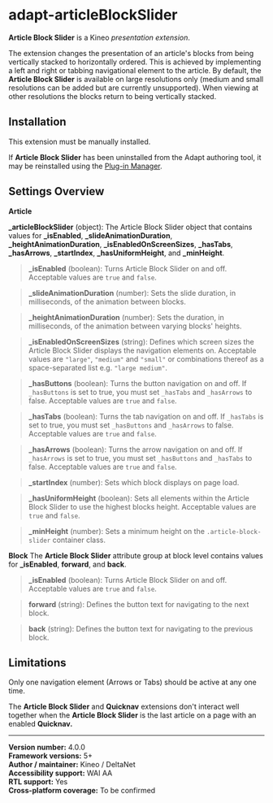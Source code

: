 # adapt-articleBlockSlider

**Article Block Slider** is a Kineo *presentation extension*.

The extension changes the presentation of an article's blocks from being vertically stacked to horizontally ordered. This is achieved by implementing a left and right or tabbing navigational element to the article. By default, the **Article Block Slider** is available on large resolutions only (medium and small resolutions can be added but are currently unsupported). When viewing at other resolutions the blocks return to being vertically stacked.

## Installation

This extension must be manually installed.

If **Article Block Slider** has been uninstalled from the Adapt authoring tool, it may be reinstalled using the [Plug-in Manager](https://github.com/adaptlearning/adapt_authoring/wiki/Plugin-Manager).  

## Settings Overview  

**Article**

**_articleBlockSlider** (object): The Article Block Slider object that contains values for **_isEnabled**, **_slideAnimationDuration**, **_heightAnimationDuration**, **_isEnabledOnScreenSizes**, **_hasTabs**, **_hasArrows**, **_startIndex**, **_hasUniformHeight**, and **_minHeight**.

>**_isEnabled** (boolean): Turns Article Block Slider on and off. Acceptable values are `true` and `false`.

>**_slideAnimationDuration** (number): Sets the slide duration, in milliseconds, of the animation between blocks.

>**_heightAnimationDuration** (number): Sets the duration, in milliseconds, of the animation between varying blocks' heights.

>**_isEnabledOnScreenSizes** (string): Defines which screen sizes the Article Block Slider displays the navigation elements on. Acceptable values are `"large"`, `"medium"` and `"small"` or combinations thereof as a space-separated list e.g. `"large medium"`.

>**_hasButtons** (boolean): Turns the button navigation on and off. If `_hasButtons` is set to true, you must set `_hasTabs` and `_hasArrows` to false. Acceptable values are `true` and `false`.

>**_hasTabs** (boolean): Turns the tab navigation on and off. If `_hasTabs` is set to true, you must set `_hasButtons` and `_hasArrows` to false. Acceptable values are `true` and `false`.

>**_hasArrows** (boolean): Turns the arrow navigation on and off. If `_hasArrows` is set to true, you must set `_hasButtons` and `_hasTabs` to false. Acceptable values are `true` and `false`.

>**_startIndex** (number): Sets which block displays on page load.

>**_hasUniformHeight** (boolean): Sets all elements within the Article Block Slider to use the highest blocks height. Acceptable values are `true` and `false`.

>**_minHeight** (number): Sets a minimum height on the `.article-block-slider` container class.

**Block**
The **Article Block Slider** attribute group at block level contains values for **_isEnabled**, **forward**, and **back**.  

>**_isEnabled** (boolean): Turns Article Block Slider on and off. Acceptable values are `true` and `false`.

>**forward** (string): Defines the button text for navigating to the next block.

>**back** (string): Defines the button text for navigating to the previous block.

## Limitations

Only one navigation element (Arrows or Tabs) should be active at any one time.  

The **Article Block Slider** and **Quicknav** extensions don't interact well together when the **Article Block Slider** is the last article on a page with an enabled **Quicknav.**  

----------------------------
**Version number:**  4.0.0  
**Framework versions:**  5+  
**Author / maintainer:** Kineo / DeltaNet  
**Accessibility support:** WAI AA  
**RTL support:** Yes  
**Cross-platform coverage:** To be confirmed  
